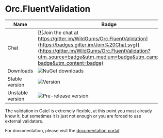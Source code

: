 Orc.FluentValidation
====================

Name|Badge
---|---
Chat|[![Join the chat at https://gitter.im/WildGums/Orc.FluentValidation](https://badges.gitter.im/Join%20Chat.svg)](https://gitter.im/WildGums/Orc.FluentValidation?utm_source=badge&utm_medium=badge&utm_campaign=pr-badge&utm_content=badge)
Downloads|![NuGet downloads](https://img.shields.io/nuget/dt/orc.fluentvalidation.svg)
Stable version|![Version](https://img.shields.io/nuget/v/orc.fluentvalidation.svg)
Unstable version|![Pre-release version](https://img.shields.io/nuget/vpre/orc.fluentvalidation.svg)

The validation in Catel is extremely flexible, at this point you must already know it, but sometimes it is just not enough or you are forced to use external validators.

For documentation, please visit the [documentation portal](http://opensource.wildgums.com)